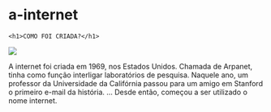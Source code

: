 # a-internet
<html>
<head>
  <title> UM POUCO SOBRE A INTERNET</title>

    <h1>COMO FOI CRIADA?</h1>
    
  <img src = ´´download.JPEG´´ >
  <body>
     <p> A internet foi criada em 1969, nos Estados Unidos. Chamada de Arpanet, tinha como função interligar laboratórios de pesquisa.
Naquele ano, um professor da Universidade da Califórnia passou para um amigo em Stanford o primeiro e-mail da história. ...
Desde então, começou a ser utilizado o nome internet. </p>
    </p>

